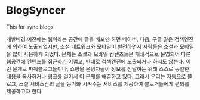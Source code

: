 BlogSyncer
==========

This for sync blogs

개발배경
예전에는 웹이라는 공간에 글을 배포만 하면 네이버, 다음, 구글 같은 검색엔진에 의하여 노출되었지만, 소셜 네트워크와 모바일이 발전하면서 사람들은 소셜과 모바일을 많이 사용하게 되었다.
문제는 소셜과 모바일 컨텐츠들은 패쇄적으로 운영되어 다른 웹공간에 컨텐츠를 접근하기 어렵고, 반대로 검색엔진에 노출되거나 하지도 않는다.
이런 문제로 파워블로그들이나, 쇼핑몰 운영자들이 정보를 전달하는 위해 스스로 동일한 내용을 복사하거나 링크를 걸어서 이 문제를 해결하고 있다.
그래서 우리는 자동으로 블로그, 소셜 서비스간의 글을 동기화 시켜주는 서비스를 제공하여 블로거들에게 편의를 제공하고자 한다.
